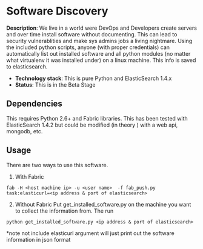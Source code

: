 
# Software Discovery

**Description**:  We live in a world were DevOps and Developers create servers and over time install software
without documenting.  This can lead to security vulnerablities and make sys admins jobs a living nightmare.  Using the
included python scripts, anyone (with proper credentials) can automatically list out installed software and all python modules
(no matter what virtualenv it was installed under) on a linux machine. This info is saved to elasticsearch.

  - **Technology stack**:  This is pure Python and ElasticSearch 1.4.x
  - **Status**:  This is in the Beta Stage


## Dependencies

This requires Python 2.6+ and Fabric libraries. This has been tested with ElasticSearch 1.4.2 but could be modified
(in theory ) with a web api, mongodb, etc.



## Usage

There are two ways to use this software.

1. With Fabric
```
fab -H <host machine ip> -u <user name>  -f fab_push.py  task:elasticurl=<ip address & port of elasticsearch>

```

2. Without Fabric
Put get_installed_software.py on the machine you want to collect the information from. The run
```
python get_installed_software.py <ip address & port of elasticsearch>
```


*note not include elasticurl argument will just print out the software information in json format